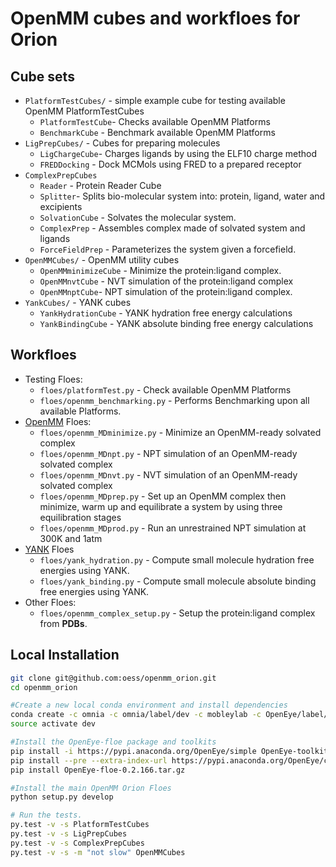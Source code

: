 # OpenMM cubes and workfloes for Orion

## Cube sets

* `PlatformTestCubes/` - simple example cube for testing available OpenMM PlatformTestCubes
  * `PlatformTestCube`- Checks available OpenMM Platforms
  * `BenchmarkCube` - Benchmark available OpenMM Platforms
* `LigPrepCubes/` - Cubes for preparing molecules
  * `LigChargeCube`- Charges ligands by using the ELF10 charge method
  * `FREDDocking` - Dock MCMols using FRED to a prepared receptor
* `ComplexPrepCubes`
  * `Reader` - Protein Reader Cube
  * `Splitter`- Splits bio-molecular system into: protein, ligand, water and excipients
  * `SolvationCube` - Solvates the molecular system.
  * `ComplexPrep` - Assembles complex made of solvated system and ligands
  * `ForceFieldPrep` - Parameterizes the system given a forcefield.
* `OpenMMCubes/` - OpenMM utility cubes
  * `OpenMMminimizeCube` - Minimize the protein:ligand complex.
  * `OpenMMnvtCube` - NVT simulation of the protein:ligand complex
  * `OpenMMnptCube`- NPT simulation of the protein:ligand complex.
* `YankCubes/` - YANK cubes
  * `YankHydrationCube` - YANK hydration free energy calculations
  * `YankBindingCube` - YANK absolute binding free energy calculations

## Workfloes
* Testing Floes:
  * `floes/platformTest.py` - Check available OpenMM Platforms
  * `floes/openmm_benchmarking.py` - Performs Benchmarking upon all available Platforms.
* [OpenMM](https://github.com/pandegroup/openmm) Floes:
  * `floes/openmm_MDminimize.py` - Minimize an OpenMM-ready solvated complex
  * `floes/openmm_MDnpt.py` - NPT simulation of an OpenMM-ready solvated complex
  * `floes/openmm_MDnvt.py` - NVT simulation of an OpenMM-ready solvated complex
  * `floes/openmm_MDprep.py` - Set up an OpenMM complex then minimize, warm up and equilibrate a system by using three equilibration stages
  * `floes/openmm_MDprod.py` - Run an unrestrained NPT simulation at 300K and 1atm
* [YANK](https://github.com/choderalab/yank) Floes
  * `floes/yank_hydration.py` - Compute small molecule hydration free energies using YANK.
  * `floes/yank_binding.py` - Compute small molecule absolute binding free energies using YANK.
* Other Floes:
  * `floes/openmm_complex_setup.py` - Setup the protein:ligand complex from **PDBs**.

## Local Installation
```bash
git clone git@github.com:oess/openmm_orion.git
cd openmm_orion

#Create a new local conda environment and install dependencies
conda create -c omnia -c omnia/label/dev -c mobleylab -c OpenEye/label/Orion -n dev python=3.5 openmm==7.1.1 openmoltools==0.8.1 ambermini==16.16.0 parmed==2.7.3 pdbfixer==1.4 openforcefield==0.0.2 smirff99frosst==1.0.5 alchemy==1.2.3 yank==0.18.0 oeommtools
source activate dev

#Install the OpenEye-floe package and toolkits
pip install -i https://pypi.anaconda.org/OpenEye/simple OpenEye-toolkits
pip install --pre --extra-index-url https://pypi.anaconda.org/OpenEye/channel/beta/simple OpenEye-oenotebook
pip install OpenEye-floe-0.2.166.tar.gz

#Install the main OpenMM Orion Floes
python setup.py develop

# Run the tests.
py.test -v -s PlatformTestCubes
py.test -v -s LigPrepCubes
py.test -v -s ComplexPrepCubes
py.test -v -s -m "not slow" OpenMMCubes
```
